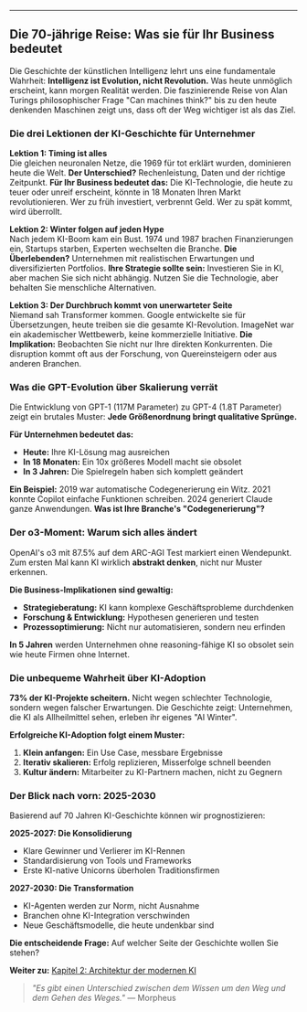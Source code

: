 ---

## Die 70-jährige Reise: Was sie für Ihr Business bedeutet

Die Geschichte der künstlichen Intelligenz lehrt uns eine fundamentale Wahrheit: **Intelligenz ist Evolution, nicht Revolution.** Was heute unmöglich erscheint, kann morgen Realität werden. Die faszinierende Reise von Alan Turings philosophischer Frage "Can machines think?" bis zu den heute denkenden Maschinen zeigt uns, dass oft der Weg wichtiger ist als das Ziel.

### Die drei Lektionen der KI-Geschichte für Unternehmer

**Lektion 1: Timing ist alles**  
Die gleichen neuronalen Netze, die 1969 für tot erklärt wurden, dominieren heute die Welt. **Der Unterschied?** Rechenleistung, Daten und der richtige Zeitpunkt. **Für Ihr Business bedeutet das:** Die KI-Technologie, die heute zu teuer oder unreif erscheint, könnte in 18 Monaten Ihren Markt revolutionieren. Wer zu früh investiert, verbrennt Geld. Wer zu spät kommt, wird überrollt.

**Lektion 2: Winter folgen auf jeden Hype**  
Nach jedem KI-Boom kam ein Bust. 1974 und 1987 brachen Finanzierungen ein, Startups starben, Experten wechselten die Branche. **Die Überlebenden?** Unternehmen mit realistischen Erwartungen und diversifizierten Portfolios. **Ihre Strategie sollte sein:** Investieren Sie in KI, aber machen Sie sich nicht abhängig. Nutzen Sie die Technologie, aber behalten Sie menschliche Alternativen.

**Lektion 3: Der Durchbruch kommt von unerwarteter Seite**  
Niemand sah Transformer kommen. Google entwickelte sie für Übersetzungen, heute treiben sie die gesamte KI-Revolution. ImageNet war ein akademischer Wettbewerb, keine kommerzielle Initiative. **Die Implikation:** Beobachten Sie nicht nur Ihre direkten Konkurrenten. Die disruption kommt oft aus der Forschung, von Quereinsteigern oder aus anderen Branchen.

### Was die GPT-Evolution über Skalierung verrät

Die Entwicklung von GPT-1 (117M Parameter) zu GPT-4 (1.8T Parameter) zeigt ein brutales Muster: **Jede Größenordnung bringt qualitative Sprünge.** 

**Für Unternehmen bedeutet das:**
- **Heute:** Ihre KI-Lösung mag ausreichen
- **In 18 Monaten:** Ein 10x größeres Modell macht sie obsolet
- **In 3 Jahren:** Die Spielregeln haben sich komplett geändert

**Ein Beispiel:** 2019 war automatische Codegenerierung ein Witz. 2021 konnte Copilot einfache Funktionen schreiben. 2024 generiert Claude ganze Anwendungen. **Was ist Ihre Branche's "Codegenerierung"?**

### Der o3-Moment: Warum sich alles ändert

OpenAI's o3 mit 87.5% auf dem ARC-AGI Test markiert einen Wendepunkt. Zum ersten Mal kann KI wirklich **abstrakt denken**, nicht nur Muster erkennen. 

**Die Business-Implikationen sind gewaltig:**
- **Strategieberatung:** KI kann komplexe Geschäftsprobleme durchdenken
- **Forschung & Entwicklung:** Hypothesen generieren und testen
- **Prozessoptimierung:** Nicht nur automatisieren, sondern neu erfinden

**In 5 Jahren** werden Unternehmen ohne reasoning-fähige KI so obsolet sein wie heute Firmen ohne Internet.

### Die unbequeme Wahrheit über KI-Adoption

**73% der KI-Projekte scheitern.** Nicht wegen schlechter Technologie, sondern wegen falscher Erwartungen. Die Geschichte zeigt: Unternehmen, die KI als Allheilmittel sehen, erleben ihr eigenes "AI Winter".

**Erfolgreiche KI-Adoption folgt einem Muster:**
1. **Klein anfangen:** Ein Use Case, messbare Ergebnisse
2. **Iterativ skalieren:** Erfolg replizieren, Misserfolge schnell beenden
3. **Kultur ändern:** Mitarbeiter zu KI-Partnern machen, nicht zu Gegnern

### Der Blick nach vorn: 2025-2030

Basierend auf 70 Jahren KI-Geschichte können wir prognostizieren:

**2025-2027: Die Konsolidierung**
- Klare Gewinner und Verlierer im KI-Rennen
- Standardisierung von Tools und Frameworks
- Erste KI-native Unicorns überholen Traditionsfirmen

**2027-2030: Die Transformation**
- KI-Agenten werden zur Norm, nicht Ausnahme
- Branchen ohne KI-Integration verschwinden
- Neue Geschäftsmodelle, die heute undenkbar sind

**Die entscheidende Frage:** Auf welcher Seite der Geschichte wollen Sie stehen?

**Weiter zu:** [Kapitel 2: Architektur der modernen KI](../kapitel_2/intro.md)

> *"Es gibt einen Unterschied zwischen dem Wissen um den Weg und dem Gehen des Weges."* — Morpheus
